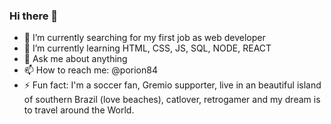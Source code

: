 ### Hi there 👋


- 🔭 I’m currently searching for my first job as web developer
- 🌱 I’m currently learning HTML, CSS, JS, SQL, NODE, REACT
- 💬 Ask me about anything
- 📫 How to reach me: @porion84
- ⚡ Fun fact: I'm a soccer fan, Gremio supporter, live in an beautiful island of southern Brazil (love beaches), catlover, retrogamer and my dream is to travel around the World.
